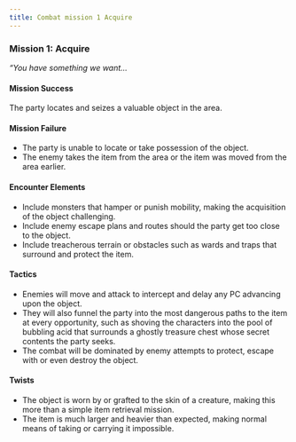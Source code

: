 ---title: Combat mission 1 Acquire---
### Mission 1: Acquire

_“You have something we want…_

#### Mission Success

The party locates and seizes a valuable object in the area.

#### Mission Failure

-   The party is unable to locate or take possession of the object.
-   The enemy takes the item from the area or the item was moved from the area earlier.

#### Encounter Elements

-   Include monsters that hamper or punish mobility, making the acquisition of the object challenging.
-   Include enemy escape plans and routes should the party get too close to the object.
-   Include treacherous terrain or obstacles such as wards and traps that surround and protect the item.

#### Tactics

-   Enemies will move and attack to intercept and delay any PC advancing upon the object.
-   They will also funnel the party into the most dangerous paths to the item at every opportunity, such as shoving the characters into the pool of bubbling acid that surrounds a ghostly treasure chest whose secret contents the party seeks.
-   The combat will be dominated by enemy attempts to protect, escape with or even destroy the object.

#### Twists

-   The object is worn by or grafted to the skin of a creature, making this more than a simple item retrieval mission.
-   The item is much larger and heavier than expected, making normal means of taking or carrying it impossible.
